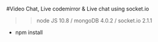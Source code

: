 #Video Chat, Live codemirror & Live chat using socket.io

>>node JS 10.8 /
>>mongoDB 4.0.2 /
>>socket.io 2.1.1

- npm install